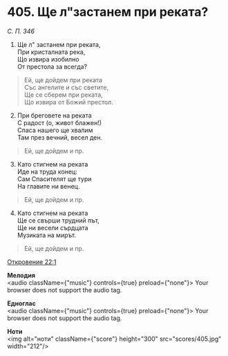 # 405. Ще л"застанем при реката?

_С. П. 346_

1. Ще л" застанем при реката,  
При кристалната река,  
Що извира изобилно  
От престола за всегда?  

> Ей, ще дойдем при реката  
> Със ангелите и със светите,  
> Ще се сберем при реката,  
> Що извира от Божий престол.  

2. При бреговете на реката  
С радост (о, живот блажен!)  
Спаса нашего ще хвалим  
Там през вечний, весел ден.  

> Ей, ще дойдем и пр.  

3. Като стигнем на реката  
Иде на труда конец:  
Сам Спасителят ще тури  
На главите ни венец.  

> Ей, ще дойдем и пр.  

4. Като стигнем на реката  
Ще се свърши трудний път,  
Ще ни весели сърдцата  
Музиката на мирът.  

> Ей, ще дойдем и пр.

[Откровение 22:1](http://biblia.bg/index.php?k=66&g=22&s=1)

**Мелодия**  
<audio className={"music"} controls={true} preload={"none"}>
    <source src="mp3/405.mp3" type="audio/mpeg"/>
    Your browser does not support the audio tag.
</audio>

**Едноглас**  
<audio className={"music"} controls={true} preload={"none"}>
    <source src="transp/405.mp3" type="audio/mpeg"/>
    Your browser does not support the audio tag.
</audio>

**Ноти**  
<img alt="ноти" className={"score"} height="300" src="scores/405.jpg" width="212"/>
